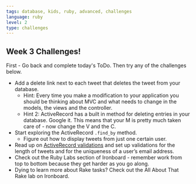 ```yaml
---
tags: database, kids, ruby, advanced, challenges
language: ruby
level: 2
type: challenges
---
```


## Week 3 Challenges!

First - Go back and complete today's ToDo. Then try any of the challenges below.

+ Add a delete link next to each tweet that deletes the tweet from your database. 
  * Hint: Every time you make a modification to your application you should be thinking about MVC and what needs to change in the models, the views and the controller.
  * Hint 2: ActiveRecord has a built in method for deleting entries in your database. Google it. This means that your M is pretty much taken care of - now change the V and the C.
+ Start exploring the ActiveRecord `.find_by` method. 
  * Figure out how to display tweets from just one certain user.
+ Read up on [ActiveRecord validations](http://guides.rubyonrails.org/active_record_validations.html) and set up validations for the length of tweets and for the uniqueness of a user’s email address.
+ Check out the Ruby Labs section of Ironboard - remember work from top to bottom because they get harder as you go along.
+ Dying to learn more about Rake tasks? Check out the All About That Rake lab on Ironboard.

